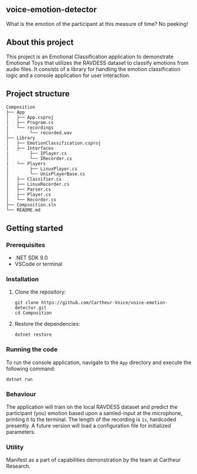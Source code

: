 ## voice-emotion-detector

What is the emotion of the participant at this measure of time? No peeking!

## About this project

This project is an Emotional Classification application to demonstrate Emotional Toys that utilizes the RAVDESS dataset to classify emotions from audio files. It consists of a library for handling the emotion classification logic and a console application for user interaction.

## Project structure

```
Composition
├── App
│   ├── App.csproj
│   ├── Program.cs
|   └── recordings
│        └── recorded.wav
├── Library
│   ├── EmotionClassification.csproj
|   ├── Interfaces
|        ├── IPlayer.cs
│        └── IRecorder.cs
|   └── Players
|        ├── LinuxPlayer.cs
│        └── UnixPlayerBase.cs
│   ├── Classifier.cs
│   ├── LinuxRecorder.cs
│   ├── Parser.cs
│   ├── Player.cs
│   └── Recorder.cs
├── Compsoition.sln
└── README.md
```

## Getting started

### Prerequisites

- .NET SDK 9.0
- VSCode or terminal

### Installation

1. Clone the repository:
   ```
   git clone https://github.com/Cartheur-Voice/voice-emotion-detector.git
   cd Composition
   ```

2. Restore the dependencies:
   ```
   dotnet restore
   ```

### Running the code

To run the console application, navigate to the `App` directory and execute the following command:

```
dotnet run
```

### Behaviour

The application will train on the local RAVDESS dataset and predict the participant (you) emotion based upon a samled-input at the microphone, printing it to the terminal. The length of the recording is `1s`, hardcoded presently. A future version will load a configuration file for initialized parameters.

### Utility

Manifest as a part of capabilities demonstration by the team at Cartheur Research.